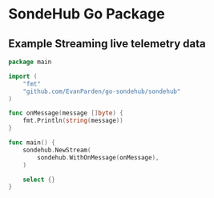 # SondeHub Go Package

## Example Streaming live telemetry data
```go
package main

import (
	"fmt"
	"github.com/EvanParden/go-sondehub/sondehub"
)

func onMessage(message []byte) {
	fmt.Println(string(message))
}

func main() {
	sondehub.NewStream(
		sondehub.WithOnMessage(onMessage),
	)

	select {}
}
```
